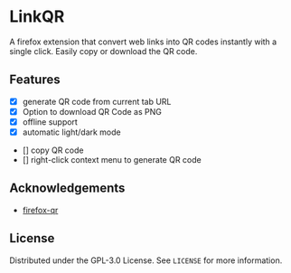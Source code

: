 # LinkQR

A firefox extension that convert web links into QR codes instantly with a single click. Easily copy or download the QR code.

## Features

- [x] generate QR code from current tab URL
- [x] Option to download QR Code as PNG
- [x] offline support
- [x] automatic light/dark mode
- [] copy QR code
- [] right-click context menu to generate QR code

## Acknowledgements

 * [firefox-qr](https://github.com/pudymody/firefox-qr?tab=readme-ov-file#about-the-project)

## License

Distributed under the GPL-3.0 License. See `LICENSE` for more information.